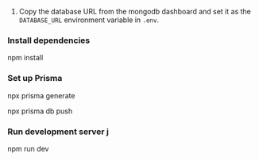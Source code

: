 
1. Copy the database URL from the mongodb dashboard and set it as the `DATABASE_URL` environment variable in `.env`.

### Install dependencies

npm install


### Set up Prisma


npx prisma generate

npx prisma db push

### Run development server j

npm run dev

###
